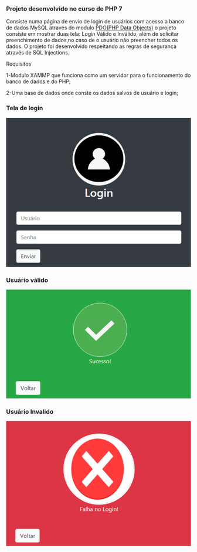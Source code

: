 <h3>Projeto desenvolvido no curso de PHP 7</h3>


Consiste numa página de envio de login de usuários com acesso a banco de dados MySQL através do modulo <a href="https://www.php.net/manual/pt_BR/book.pdo.php">PDO(PHP Data Objects)</a>
o projeto consiste em mostrar duas tela: Login Válido e Inválido, além de solicitar preenchimento de dados,no caso de o usuário não preencher todos os dados.
O projeto foi desenvolvido respeitando as regras de segurança através de SQL Injections.

Requisitos

<p>1-Modulo XAMMP que funciona como um servidor para o funcionamento do banco de dados e do PHP;</p>

<p>2-Uma base de dados onde conste os dados salvos de usuário e login;</p>

<h3>Tela de login</h3>
<img src="https://github.com/lucasmoore2k/PHP-projects/blob/master/LoginUser/imgs/login_tela.png">
  
<h3>Usuário válido</h3>
  <img src="https://github.com/lucasmoore2k/PHP-projects/blob/master/LoginUser/imgs/ok_tela.png">
<h3>Usuário Invalido</h3>
<img src="https://github.com/lucasmoore2k/PHP-projects/blob/master/LoginUser/imgs/erro_tela.png">

